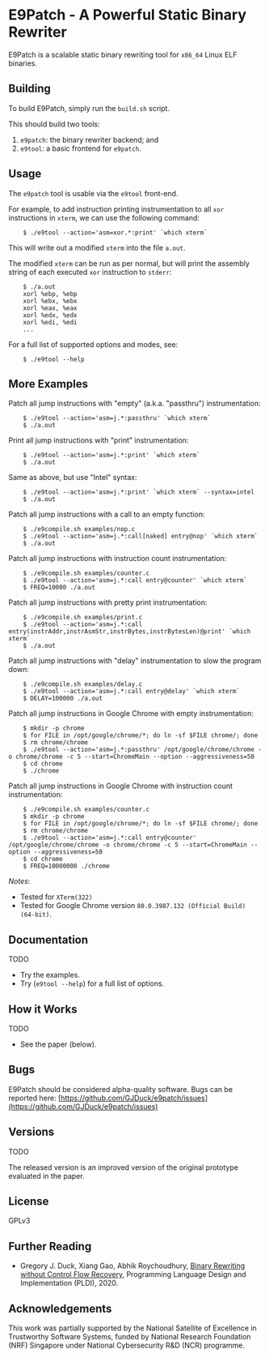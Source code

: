 E9Patch - A Powerful Static Binary Rewriter
===========================================

E9Patch is a scalable static binary rewriting tool for `x86_64` Linux ELF
binaries.

Building
--------

To build E9Patch, simply run the `build.sh` script.

This should build two tools:

1. `e9patch`: the binary rewriter backend; and
2. `e9tool`: a basic frontend for `e9patch`.

Usage
-----

The `e9patch` tool is usable via the `e9tool` front-end.

For example, to add instruction printing instrumentation to all `xor`
instructions in `xterm`, we can use the following command:

        $ ./e9tool --action='asm=xor.*:print' `which xterm`

This will write out a modified `xterm` into the file `a.out`.

The modified `xterm` can be run as per normal, but will print the assembly
string of each executed `xor` instruction to `stderr`:

        $ ./a.out
        xorl %ebp, %ebp
        xorl %ebx, %ebx
        xorl %eax, %eax
        xorl %edx, %edx
        xorl %edi, %edi
        ...

For a full list of supported options and modes, see:

        $ ./e9tool --help

More Examples
-------------

Patch all jump instructions with "empty" (a.k.a. "passthru")
instrumentation:

        $ ./e9tool --action='asm=j.*:passthru' `which xterm`
        $ ./a.out

Print all jump instructions with "print" instrumentation:

        $ ./e9tool --action='asm=j.*:print' `which xterm`
        $ ./a.out

Same as above, but use "Intel" syntax:

        $ ./e9tool --action='asm=j.*:print' `which xterm` --syntax=intel
        $ ./a.out

Patch all jump instructions with a call to an empty function:

        $ ./e9compile.sh examples/nop.c
        $ ./e9tool --action='asm=j.*:call[naked] entry@nop' `which xterm`
        $ ./a.out

Patch all jump instructions with instruction count instrumentation:

        $ ./e9compile.sh examples/counter.c
        $ ./e9tool --action='asm=j.*:call entry@counter' `which xterm`
        $ FREQ=10000 ./a.out

Patch all jump instructions with pretty print instrumentation:

        $ ./e9compile.sh examples/print.c
        $ ./e9tool --action='asm=j.*:call entry(instrAddr,instrAsmStr,instrBytes,instrBytesLen)@print' `which xterm`
        $ ./a.out

Patch all jump instructions with "delay" instrumentation to slow the
program down:

        $ ./e9compile.sh examples/delay.c
        $ ./e9tool --action='asm=j.*:call entry@delay' `which xterm`
        $ DELAY=100000 ./a.out

Patch all jump instructions in Google Chrome with empty instrumentation:

        $ mkdir -p chrome
        $ for FILE in /opt/google/chrome/*; do ln -sf $FILE chrome/; done
        $ rm chrome/chrome
        $ ./e9tool --action='asm=j.*:passthru' /opt/google/chrome/chrome -o chrome/chrome -c 5 --start=ChromeMain --option --aggressiveness=50
        $ cd chrome
        $ ./chrome

Patch all jump instructions in Google Chrome with instruction count
instrumentation:

        $ ./e9compile.sh examples/counter.c
        $ mkdir -p chrome
        $ for FILE in /opt/google/chrome/*; do ln -sf $FILE chrome/; done
        $ rm chrome/chrome
        $ ./e9tool --action='asm=j.*:call entry@counter' /opt/google/chrome/chrome -o chrome/chrome -c 5 --start=ChromeMain --option --aggressiveness=50
        $ cd chrome
        $ FREQ=10000000 ./chrome

*Notes*:

* Tested for `XTerm(322)`
* Tested for Google Chrome version `80.0.3987.132 (Official Build) (64-bit)`.

Documentation
-------------

TODO

* Try the examples.
* Try (`e9tool --help`) for a full list of options.

How it Works
------------

TODO

* See the paper (below).

Bugs
----

E9Patch should be considered alpha-quality software.  Bugs can be reported
here:
[https://github.com/GJDuck/e9patch/issues](https://github.com/GJDuck/e9patch/issues)

Versions
--------

TODO

The released version is an improved version of the original prototype
evaluated in the paper.

License
-------

GPLv3

Further Reading
---------------

* Gregory J. Duck, Xiang Gao, Abhik Roychoudhury, [Binary Rewriting without Control Flow Recovery](https://comp.nus.edu.sg/~gregory/papers/e9patch.pdf),
  Programming Language Design and Implementation (PLDI), 2020.

Acknowledgements
----------------

This work was partially supported by the National Satellite of Excellence in
Trustworthy Software Systems, funded by National Research Foundation (NRF)
Singapore under National Cybersecurity R&D (NCR) programme.

